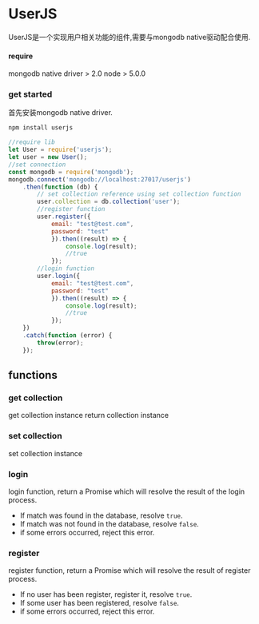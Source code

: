 # UserJS
UserJS是一个实现用户相关功能的组件,需要与mongodb native驱动配合使用.

#### require
mongodb native driver > 2.0
node > 5.0.0

### get started
首先安装mongodb native driver.
```bash
npm install userjs
```

```javascript
//require lib
let User = require('userjs');
let user = new User();
//set connection
const mongodb = require('mongodb');
mongodb.connect('mongodb://localhost:27017/userjs')
    .then(function (db) {
        // set collection reference using set collection function
        user.collection = db.collection('user');
        //register function
        user.register({
            email: "test@test.com",
            password: "test"
            }).then((result) => {
                console.log(result);
                //true
            });
        //login function
        user.login({
            email: "test@test.com",
            password: "test"
            }).then((result) => {
                console.log(result);
                //true
            });
    })
    .catch(function (error) {
        throw(error);
    });
```
## functions
### get collection
get collection instance
return collection instance
### set collection
set collection instance
### login
login function, return a Promise which will resolve the result of the login process.
- If match was found in the database, resolve `true`.
- If match was not found in the database, resolve `false`.
- if some errors occurred, reject this error.
### register
register function, return a Promise which will resolve the result of register process.
- If no user has been register, register it, resolve `true`.
- If some user has been registered, resolve `false`.
- if some errors occurred, reject this error.